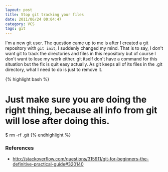 ```yaml
---
layout: post
title: Stop git tracking your files 
date: 2011/06/24 00:04:47
category: VCS
tags: git
---
```

I'm a new git user. The question came up to me is after I created a git repository with `git init`,
I suddenly changed my mind. That is to say, I don't want git to track the directories and files in
this repository but of course I don't want to lose my work either. git itself don't have a command
for this situation but the fix is quit easy actually. As git keeps all of its files in the .git directory, 
what I need to do is just to remove it.

{% highlight bash %}
# Just make sure you are doing the right thing, because all info from git will lose after doing this.
$ rm -rf .git
{% endhighlight %}

### References
* <http://stackoverflow.com/questions/315911/git-for-beginners-the-definitive-practical-guide#320140>

